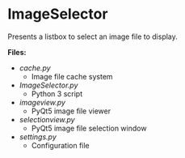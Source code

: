# ImageSelector  

Presents a listbox to select an image file to display.  

**Files:**
- *cache.py*
  - Image file cache system
- *ImageSelector.py*  
  - Python 3 script
- *imageview.py*
  - PyQt5 image file viewer
- *selectionview.py*
  - PyQt5 image file selection window
- *settings.py*  
  - Configuration file
 
